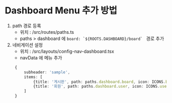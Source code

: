 # Dashboard Menu 추가 방법

1. path 경로 등록
   - 위치 : /src/routes/paths.ts
   - paths > dashboard 에  ```board: `${ROOTS.DASHBOARD}/board` ``` 경로 추가
2. 네비게이션 설정
   - 위치 : /src/layouts/config-nav-dashboard.tsx
   - navData 에 메뉴 추가
   ```typescript
    {
        subheader: 'sample',
        items: [
            {title: '게시판', path: paths.dashboard.board, icon: ICONS.blank},
            {title: '회원', path: paths.dashboard.user, icon: ICONS.user},
        ]
    }
   ```
